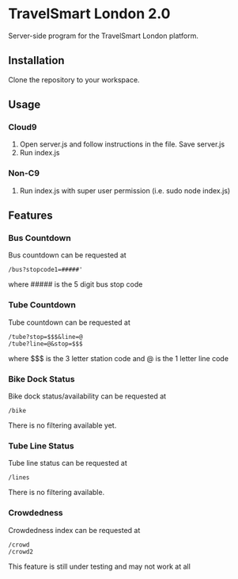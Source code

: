 # TravelSmart London 2.0 #
Server-side program for the TravelSmart London platform.

## Installation ##
Clone the repository to your workspace.

## Usage ##
### Cloud9 ###
1. Open server.js and follow instructions in the file. Save server.js  
2. Run index.js

### Non-C9 ###
1. Run index.js with super user permission (i.e. sudo node index.js)

## Features ##
### Bus Countdown ###
Bus countdown can be requested at

    /bus?stopcode1=#####'

where ##### is the 5 digit bus stop code  

### Tube Countdown ###
Tube countdown can be requested at

    /tube?stop=$$$&line=@
    /tube?line=@&stop=$$$

where $$$ is the 3 letter station code and @ is the 1 letter line code

### Bike Dock Status ###
Bike dock status/availability can be requested at

    /bike  

There is no filtering available yet.

### Tube Line Status ###
Tube line status can be requested at

    /lines

There is no filtering available.

### Crowdedness ###
Crowdedness index can be requested at

    /crowd
    /crowd2

This feature is still under testing and may not work at all
